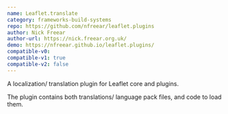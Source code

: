 ```yaml
---
name: Leaflet.translate
category: frameworks-build-systems
repo: https://github.com/nfreear/leaflet.plugins
author: Nick Freear
author-url: https://nick.freear.org.uk/
demo: https://nfreear.github.io/leaflet.plugins/
compatible-v0:
compatible-v1: true
compatible-v2: false
---
```


A localization/ translation plugin for Leaflet core and plugins.

The plugin contains both translations/ language pack files, and code to load them.
